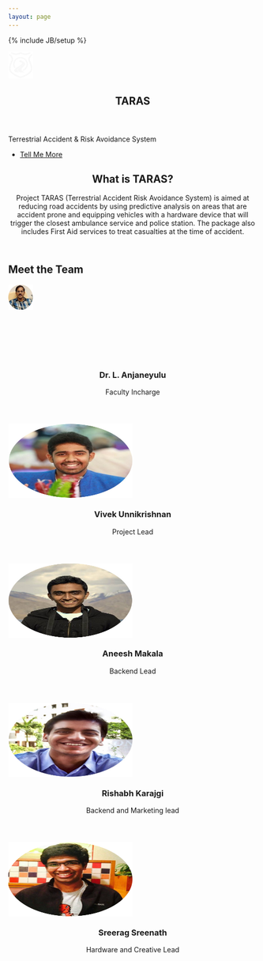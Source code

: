 ```yaml
---
layout: page
---
```

{% include JB/setup %}
<div>
        <section id="banner">
                  <div class="inner">
                     <img src="/assets/themes/bootstrap-3/images/taraslogowhite.png" style="width: 10%;max-height: 100%"><br>
                    <header>
                      <h2>TARAS</h2>
                    </header>
                    <p>Terrestrial Accident & Risk Avoidance System</p>
                    <footer>
                      <ul class="buttons vertical">
                        <li><a href="#main" class="button fit scrolly">Tell Me More</a></li>
                      </ul>
                    </footer>
                  </div>
        </section>
        <article id="main">
          <header class="special container">
            <span class="icon fa-ambulance"></span>
            <h2>What is TARAS?</h2>
            <p>Project TARAS (Terrestrial Accident Risk Avoidance System) is aimed at reducing road accidents by using predictive analysis on areas that are accident prone and equipping vehicles with a hardware device that will trigger the closest ambulance service and police station. The package also includes First Aid services to treat casualties at the time of accident.</p>
          </header>
          <!-- One -->
          <!-- Two -->
            <section class="wrapper style1 container special">
            <h2>Meet the Team</h2>
              <div class="row">
                <div class="12u">
                   <section>
                    <div style="height: 150px">
                      <img src="/assets/themes/bootstrap-3/images/anjan.png" style="width: 10%;max-height: 100%" />
                  </div>
                    <header>
                      <h3>Dr. L. Anjaneyulu</h3>
                      <p>Faculty Incharge</p>
                    </header>
                  </section>
                </div>
              </div>  
              <div class="row">
                <div class="3u 12u(narrower)">
                  <section>
                  <div style="height: 150px">
                      <img src="/assets/themes/bootstrap-3/images/vivek.jpg" style="width: 50%;max-height: 100%" />
                  </div>
                    <header>
                      <h3>Vivek Unnikrishnan</h3>
                      <p>Project Lead</p>
                    </header>
                  </section>
                </div>
                <div class="3u 12u(narrower)">
                  <section>
                    <div style="height: 150px">
                      <img src="/assets/themes/bootstrap-3/images/aneesh.jpg" style="width: 50%;max-height: 100%" />
                  </div>
                    <header>
                      <h3>Aneesh Makala</h3>
                      <p>Backend Lead</p>
                    </header>
                  </section>
                </div>
                <div class="3u 12u(narrower)">
                  <section>
                    <div style="height: 150px">
                      <img src="/assets/themes/bootstrap-3/images/rishabh.jpg" style="width:50%;max-height: 100%" />
                  </div>
                    <header>
                      <h3>Rishabh Karajgi</h3>
                      <p>Backend and Marketing lead</p>
                    </header>
                </section>
                </div>
                <div class="3u 12u(narrower)">
                  <section>
                    <div style="height: 150px">
                      <img src="/assets/themes/bootstrap-3/images/sreerag.jpg" style="width: 50%;max-height: 100%" />
                  </div>
                    <header>
                      <h3>Sreerag Sreenath</h3>
                      <p>Hardware and Creative Lead</p>
                    </header>
                </section>
                </div>
              </div>
            </section>
          <!-- Three -->
        </article>
      <!-- CTA -->
</div>


